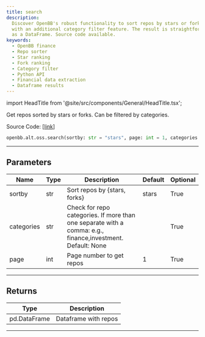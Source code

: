 ```yaml
---
title: search
description:
  Discover OpenBB's robust functionality to sort repos by stars or forks,
  with an additional category filter feature. The result is straightforwardly produced
  as a DataFrame. Source code available.
keywords:
  - OpenBB finance
  - Repo sorter
  - Star ranking
  - Fork ranking
  - Category filter
  - Python API
  - Financial data extraction
  - Dataframe results
---
```


import HeadTitle from '@site/src/components/General/HeadTitle.tsx';

<HeadTitle title="alt.oss.search - Reference | OpenBB SDK Docs" />

Get repos sorted by stars or forks. Can be filtered by categories.

Source Code: [[link](https://github.com/OpenBB-finance/OpenBB/tree/main/openbb_terminal/alternative/oss/github_model.py#L56)]

```python
openbb.alt.oss.search(sortby: str = "stars", page: int = 1, categories: str = "")
```

---

## Parameters

| Name       | Type | Description                                                                                                | Default | Optional |
| ---------- | ---- | ---------------------------------------------------------------------------------------------------------- | ------- | -------- |
| sortby     | str  | Sort repos by \{stars, forks\}                                                                             | stars   | True     |
| categories | str  | Check for repo categories. If more than one separate with a comma: e.g., finance,investment. Default: None |         | True     |
| page       | int  | Page number to get repos                                                                                   | 1       | True     |

---

## Returns

| Type         | Description          |
| ------------ | -------------------- |
| pd.DataFrame | Dataframe with repos |

---
